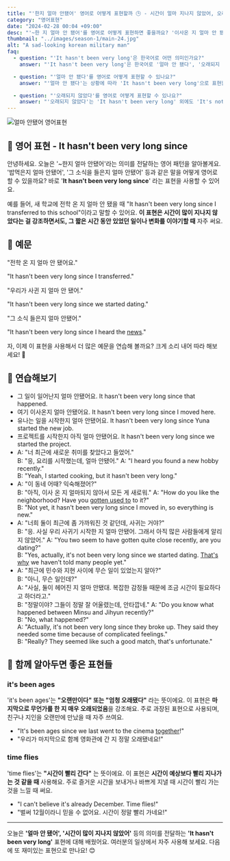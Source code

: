 ```yaml
---
title: "'한지 얼마 안됐어' 영어로 어떻게 표현할까 🕒 - 시간이 얼마 지나지 않았어, 오래 되지 않았어 영어로"
category: "영어표현"
date: "2024-02-28 00:04 +09:00"
desc: "'~한 지 얼마 안 됐어'를 영어로 어떻게 표현하면 좋을까요? '이사온 지 얼마 안 됐어', '그 책을 읽은 지 얼마 안 됐어' 등을 영어로 표현하는 법을 배워봅시다. 다양한 예문을 통해서 연습하고 본인의 표현으로 만들어 보세요"
thumbnail: "../images/season-1/main-24.jpg"
alt: "A sad-looking korean military man"
faq:
  - question: "'It hasn't been very long'은 한국어로 어떤 의미인가요?"
    answer: "'It hasn't been very long'은 한국어로 '얼마 안 됐다', '오래되지 않았다', '시간이 많이 지나지 않았다' 등으로 번역될 수 있습니다. 어떤 일이나 상황이 시작된 지 얼마 되지 않았음을 나타낼 때 사용합니다."

  - question: "'얼마 안 됐다'를 영어로 어떻게 표현할 수 있나요?"
    answer: "'얼마 안 됐다'는 상황에 따라 'It hasn't been very long'으로 표현할 수 있습니다. 예를 들어, '그 가게가 문을 연 지 얼마 안 됐어'는 'It hasn't been very long since that store opened'로 말할 수 있습니다."

  - question: "'오래되지 않았다'를 영어로 어떻게 표현할 수 있나요?"
    answer: "'오래되지 않았다'는 'It hasn't been very long' 외에도 'It's not been long', 'It hasn't been long'으로 표현할 수 있습니다. 예를 들어, '그가 떠난 지 오래되지 않았어'는 'It hasn't been very long since he left'로 말할 수 있습니다."
---
```


![얼마 안됐어 영어표현](../images/season-1/main-24.jpg)

## 🌟 영어 표현 - It hasn't been very long since

안녕하세요. 오늘은 '~한지 얼마 안됐어'라는 의미를 전달하는 영어 패턴을 알아볼게요. '밥먹은지 얼마 안됐어', '그 소식을 들은지 얼마 안됐어' 등과 같은 말을 어떻게 영어로 할 수 있을까요? 바로 '**It hasn't been very long since**' 라는 표현을 사용할 수 있어요.

예를 들어, 새 학교에 전학 온 지 얼마 안 됐을 때 "It hasn't been very long since I transferred to this school"이라고 말할 수 있어요. **이 표현은 시간이 많이 지나지 않았다는 걸 강조하면서도, 그 짧은 시간 동안 있었던 일이나 변화를 이야기할 때** 자주 써요.

## 📖 예문

"전학 온 지 얼마 안 됐어요."

"It hasn't been very long since I transferred."

"우리가 사귄 지 얼마 안 됐어."

"It hasn't been very long since we started dating."

"그 소식 들은지 얼마 안됐어."

"It hasn't been very long since I heard the [news](/blog/in-english/536.news/)."

자, 이제 이 표현을 사용해서 더 많은 예문을 연습해 볼까요? 크게 소리 내어 따라 해보세요! 🎤

## 💬 연습해보기

<ul data-interactive-list>
  <li data-interactive-item>
    <span data-toggler>그 일이 일어난지 얼마 안됐어요.</span>
    <span data-answer>It hasn't been very long since that happened.</span>
  </li>
  <li data-interactive-item>
    <span data-toggler>여기 이사온지 얼마 안됐어요.</span>
    <span data-answer>It hasn't been very long since I moved here.</span>
  </li>
  <li data-interactive-item>
    <span data-toggler>유나는 일을 시작한지 얼마 안됐어요.</span>
    <span data-answer>It hasn't been very long since Yuna started the new job.</span>
  </li>
  <li data-interactive-item>
    <span data-toggler>프로젝트를 시작한지 아직 얼마 안됐어요.</span>
    <span data-answer>It hasn't been very long since we started the project.</span>
  </li>
  <li data-interactive-item>
    <span data-toggler>A: "너 최근에 새로운 취미를 찾았다고 들었어."<br>B: "응, 요리를 시작했는데, 얼마 안됐어."</span>
    <span data-answer>A: "I heard you found a new hobby recently."<br>B: "Yeah, I started cooking, but it hasn't been very long."</span>
  </li>
  <li data-interactive-item>
    <span data-toggler>A: "이 동네 어때? 익숙해졌어?"<br>B: "아직, 이사 온 지 얼마되지 않아서 모든 게 새로워."</span>
    <span data-answer>A: "How do you like the neighborhood? Have you <a href="/blog/vocab-1/045.get-used-to/">gotten used to</a> to it?"<br>B: "Not yet, it hasn't been very long since I moved in, so everything is new."</span>
  </li>
  <li data-interactive-item>
    <span data-toggler>A: "너희 둘이 최근에 좀 가까워진 것 같던데, 사귀는 거야?"<br>B: "응. 사실 우리 사귀기 시작한 지 얼마 안됐어. 그래서 아직 많은 사람들에게 알리지 않았어."</span>
    <span data-answer>A: "You two seem to have gotten quite close recently, are you dating?"<br>B: "Yes, actually, it's not been very long since we started dating. <a href="/blog/in-english/116.that-is-why/">That's why</a> we haven't told many people yet."</span>
  </li>
  <li data-interactive-item>
    <span data-toggler>A: "최근에 민수와 지현 사이에 무슨 일이 있었는지 알아?"<br>
B: "아니, 무슨 일인데?"<br>
A: "사실, 둘이 헤어진 지 얼마 안됐대. 복잡한 감정들 때문에 조금 시간이 필요하다고 하더라고."<br>
B: "정말이야? 그들이 정말 잘 어울렸는데, 안타깝네."</span>
    <span data-answer>A: "Do you know what happened between Minsu and Jihyun recently?"<br>B: "No, what happened?"<br>A: "Actually, it's not been very long since they broke up. They said they needed some time because of complicated feelings."<br>B: "Really? They seemed like such a good match, that's unfortunate."</span>
  </li>
</ul>

## 🤝 함께 알아두면 좋은 표현들

### it's been ages

'it's been ages'는 **"오랜만이다" 또는 "엄청 오래됐다"** 라는 뜻이에요. 이 표현은 **마지막으로 무언가를 한 지 매우 오래되었음**을 강조해요. 주로 과장된 표현으로 사용되며, 친구나 지인을 오랜만에 만났을 때 자주 쓰여요.

- "It's been ages since we last went to the cinema <a href="blog/in-english/374.together/">together</a>!"
- "우리가 마지막으로 함께 영화관에 간 지 정말 오래됐네요!"

### time flies

'time flies'는 **"시간이 빨리 간다"** 는 뜻이에요. 이 표현은 **시간이 예상보다 빨리 지나가는 것 같을 때** 사용해요. 주로 즐거운 시간을 보내거나 바쁘게 지낼 때 시간이 빨리 가는 것을 느낄 때 써요.

- "I can't believe it's already December. Time flies!"
- "벌써 12월이라니 믿을 수 없어요. 시간이 정말 빨리 가네요!"

---

오늘은 **'얼마 안 됐어', '시간이 많이 지나지 않았어'** 등의 의미를 전달하는 **'It hasn't been very long'** 표현에 대해 배웠어요. 여러분의 일상에서 자주 사용해 보세요. 다음에 또 재미있는 표현으로 만나요! 😊

